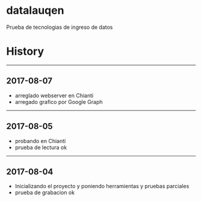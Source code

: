 # datalauqen
Prueba de tecnologias de ingreso de datos

# History

---
## 2017-08-07
* arreglado webserver en Chianti
* arregado grafico por Google Graph

---
## 2017-08-05 
* probando en Chianti 
* prueba de lectura ok

---
## 2017-08-04 
* Inicializando el proyecto y poniendo herramientas y pruebas parciales
* prueba de grabacion ok

